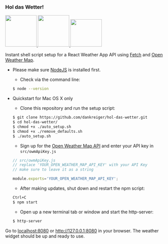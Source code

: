### Hol das Wetter!

<a href="https://facebook.github.io/react/"><img style="width:100px;" src="https://cdn.auth0.com/blog/react-js/react.png" /> </a><a href="openweathermap.org/api"><img style="width:100px;" src="http://landrina.ru/wp-content/uploads/2014/04/Screen-Shot-2014-04-12-at-21.53.08-341x300.png" /> </a>
<a href="https://github.com/github/fetch"><img style="width:100px;height:87px;" src="http://www.valorebooks.com/campus-life/wp-content/uploads/Golden-puppy.jpg" /></a>

Instant shell script setup for a React Weather App API using <a href="https://github.com/github/fetch">Fetch</a> and <a href="http://openweathermap.org/">Open Weather Map</a>.

- Please make sure <a href="https://nodejs.org/">NodeJS</a> is installed first.

  - Check via the command line:
  ```bash
  $ node --version
  ```

- Quickstart for Mac OS X only

  - Clone this repository and run the setup script:
  ```bash
  $ git clone https://github.com/dankreiger/hol-das-wetter.git
  $ cd hol-das-wetter/
  $ chmod +x ./auto_setup.sh
  $ chmod +x ./remove_defaults.sh
  $ ./auto_setup.sh
  ```

  - Sign up for the <a href="http://openweathermap.org/api">Open Weather Map API</a> and enter your API key in <code>src/owmApiKey.js</code>
  ```javascript
  // src/owmApiKey.js
  // replace 'YOUR_OPEN_WEATHER_MAP_API_KEY' with your API Key
  // make sure to leave it as a string

  module.exports='YOUR_OPEN_WEATHER_MAP_API_KEY';
  ```   

  - After making updates, shut down and restart the npm script:
  ```bash
  Ctrl+C
  $ npm start
  ```

  - Open up a new terminal tab or window and start the http-server:
  ```bash
  $ http-server
  ```

Go to [localhost:8080](http://localhost:8080) or http://127.0.0.1:8080 in your browser. The weather widget should be up and ready to use.
